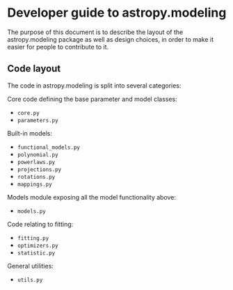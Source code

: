 Developer guide to astropy.modeling
===================================

The purpose of this document is to describe the layout of the
astropy.modeling package as well as design choices, in order to make it
easier for people to contribute to it.

Code layout
-----------

The code in astropy.modeling is split into several categories:

Core code defining the base parameter and model classes:

* ``core.py``
* ``parameters.py``

Built-in models:

* ``functional_models.py``
* ``polynomial.py``
* ``powerlaws.py``
* ``projections.py``
* ``rotations.py``
* ``mappings.py``

Models module exposing all the model functionality above:

* ``models.py``

Code relating to fitting:

* ``fitting.py``
* ``optimizers.py``
* ``statistic.py``

General utilities:

* ``utils.py``
